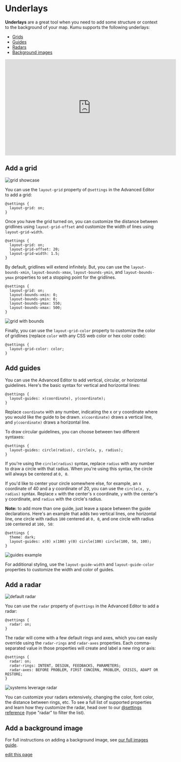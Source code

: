 # Underlays

**Underlays** are a great tool when you need to add some structure or context to the background of your map. Kumu supports the following underlays:
- [Grids](#add-a-grid)
- [Guides](#add-guides)
- [Radars](#add-a-radar)
- [Background images](#add-a-background-image)

<p><iframe width="560" height="315" src="https://www.youtube.com/embed/2dmzQ-2rIrQ" frameborder="0" allowfullscreen></iframe></p>


## Add a grid

![grid showcase](/images/grid-showcase.png)

You can use the `layout-grid` property of `@settings` in the Advanced Editor to add a grid:

```
@settings {
  layout-grid: on;
}
```

Once you have the grid turned on, you can customize the distance between gridlines using `layout-grid-offset` and customize the width of lines using `layout-grid-width`.

```
@settings {
  layout-grid: on;
  layout-grid-offset: 20;
  layout-grid-width: 1.5;
}
```

By default, gridlines will extend infinitely. But, you can use the `layout-bounds-xmin`, `layout-bounds-xmax`, `layout-bounds-ymin`, and `layout-bounds-ymax` properties to set a stopping point for the gridlines.

```
@settings {
  layout-grid: on;
  layout-bounds-xmin: 0;
  layout-bounds-ymin: 0;
  layout-bounds-ymax: 550;
  layout-bounds-xmax: 500;
}
```

![grid with bounds](/images/grid-guides-bounds.png)

Finally, you can use the `layout-grid-color` property to customize the color of gridlines (replace `color` with any CSS web color or hex color code):

```
@settings {
  layout-grid-color: color;
}
```

## Add guides

You can use the Advanced Editor to add vertical, circular, or horizontal guidelines. Here's the basic syntax for vertical and horizontal lines:

```
@settings {
  layout-guides: x(coordinate), y(coordinate);
}
```

Replace `coordinate` with any number, indicating the x or y coordinate where you would like the guide to be drawn. `x(coordinate)` draws a vertical line, and `y(coordinate)` draws a horizontal line.

To draw circular guidelines, you can choose between two different syntaxes:

```
@settings {
  layout-guides: circle(radius), circle(x, y, radius);
}
```

If you're using the `circle(radius)` syntax, replace `radius` with any number to draw a circle with that radius. When you're using this syntax, the circle will always be centered at `0, 0`.

If you'd like to center your circle somewhere else, for example, an x coordinate of 40 and a y coordinate of 20, you can use the `circle(x, y, radius)` syntax. Replace `x` with the center's x coordinate, `y` with the center's y coordinate, and `radius` with the circle's radius.

**Note:** to add more than one guide, just leave a space between the guide declarations. Here's an example that adds two vertical lines, one horizontal line, one circle with radius `100` centered at `0, 0`, and one circle with radius `100` centered at `100, 50`:

```
@settings {
  theme: dark;
  layout-guides: x(0) x(100) y(0) circle(100) circle(100, 50, 100);
}
```

![guides example](/images/guides-dark.png)

For additional styling, use the `layout-guide-width` and `layout-guide-color` properties to customize the width and color of guides.


## Add a radar

![default radar](/images/radar-default.png)

You can use the `radar` property of `@settings` in the Advanced Editor to add a radar:

```
@settings {
  radar: on;
}
```

The radar will come with a few default rings and axes, which you can easily override using the `radar-rings` and `radar-axes` properties. Each comma-separated value in those properties will create and label a new ring or axis:

```
@settings {
  radar: on;
  radar-rings: INTENT, DESIGN, FEEDBACKS, PARAMETERS;
  radar-axes: BEFORE PROBLEM, FIRST CONCERN, PROBLEM, CRISIS, ADAPT OR RESTORE;
}
```

![systems leverage radar](/images/systems-leverage-radar.png)

You can customize your radars extensively, changing the color, font color, the distance between rings, etc. To see a full list of supported properties and learn how they customize the radar, head over to our [@settings reference](https://docs.kumu.io/guides/settings-reference.html) (type "radar" to filter the list).


## Add a background image

For full instructions on adding a background image, see [our full images guide](https://docs.kumu.io/guides/images.html#add-a-background-image).

<span class="edit-link"><a href="https://github.com/kumu/docs/blob/master/guides/underlays.md" target="_blank"><i class="fa fa-github"></i> edit this page</a></span>
